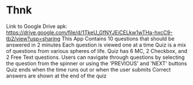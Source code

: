# Thnk
Link to Google Drive apk: https://drive.google.com/file/d/1TkeU_GfNYJEiCELkw1wTHa-hxcC9-tb2/view?usp=sharing
This App Contains 10 questions that should be answered in 2 minutes
Each question is viewed one at a time
Quiz is a mix of questions from various spheres of life.
Quiz has 6 MC, 2 Checkbox, and 2 Free Text questions.
Users can navigate through questions by selecting the question from the spinner or using the 'PREVIOUS' and 'NEXT' buttons
Quiz ends when the time runs out or when the user submits
Correct answers are shown at the end of the quiz
